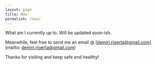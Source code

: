 ```yaml
---
layout: page
title: Now
permalink: /now/
---
```


What am I currently up to. 
Will be updated soon-ish.

Meanwhile, feel free to send me an email @ [demiri.rigerta@gmail.com](mailto: demiri.rigerta@gmail.com)

Thanks for visiting and keep safe and healthy!
